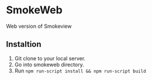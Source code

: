 # SmokeWeb
Web version of Smokeview

## Instaltion

1. Git clone to your local server.
2. Go into smokeweb directory.
3. Run ``npm run-script install && npm run-script build``
